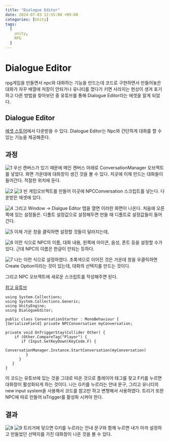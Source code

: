 ```yaml
---
title: "Dialogue Editor"
date: 2024-07-03 12:55:00 +09:00
categories: [Unity]
tags:
  [
    unity,
    RPG
  ]
---
```

# Dialogue Editor

rpg게임을 만들면서 npc와 대화하는 기능을 만드는데 코드로 구현하면서 만들어놓은 대화가 자꾸 배열에 저장이 안되거나 유니티를 껐다가 키면 사라지는 현상이 생겨 포기하고 다른 방법을 찾아보던 중 유튜브를 통해 Dialogue Editor라는 에셋을 알게 되었다. 

## Dialogue Editor
[에셋 스토어](https://assetstore.unity.com/packages/tools/utilities/dialogue-editor-168329)에서 다운받을 수 있다. Dialogue Editor는 Npc와 간단하게 대화를 할 수 있는 기능을 제공해준다.

## 과정

![1](/assets/images/postsImg/1.png')
우선 캔버스가 있기 때문에 메인 캔버스 아래로 ConversationManager 오브젝트를 넣었다.  화면 가운데에 대화창이 생긴 것을 볼 수 있다. 저곳에 이제 만드는 대화들이 들어간다. 적절한 위치에 둔다.

![2](/assets/images/postsImg/2.png')
![3](/assets/images/postsImg/3.png')
빈 게임오브젝트를 만들어 이곳에 NPCConversation 스크립트를 넣는다. 다운받은 에셋에 있다.

![4](/assets/images/postsImg/4.png')
그리고 Window -> Dialgue Editor 탭을 열면 이러한 화면이 나온다. 처음에 오른쪽에 있는 설정들은. 디폴트 설정값으로 설정해두면 만들 때 디폴트로 설정값들이 들어간다.

![5](/assets/images/postsImg/5.png')
이제 가운 창을 클릭하면 설정할 것들이 달라지는데,

![6](/assets/images/postsImg/6.png')
이런 식으로 NPC의 이름, 대화 내용, 왼쪽에 아이콘, 음성, 폰트 등을 설정할 수가 있다. 근데 NPC의 이름은 한글이 안되는 듯하다.

![7](/assets/images/postsImg/7.png')
나는 이런 식으로 설정하였다. 초록색으로 이어진 것은 가운데 창을 우클릭하면 Create Option이라는 것이 있는데, 대화의 선택지를 만드는 것이다.

그리고 NPC 오브젝트에 새로운 스크립트를 작성해주면 된다.

[참고 유튜브](https://www.youtube.com/watch?v=QPJHY6MPag4&t=255s)
```
using System.Collections;
using System.Collections.Generic;
using UnityEngine;
using DialogueEditor;

public class ConversationStarter : MonoBehaviour {
[SerializeField] private NPCConversation myConversation;

private void OnTriggerStay(Collider Other) {
    if (Other.CompareTag("Player") {
       if (Input.GetKeyDown(KeyCode.F) {
          ConversationManager.Instance.StartConversation(myConversation)
         }
      }
   }
}
```
이 코드는 유튜브에 있는 것을 그대로 따온 것으로 플레이어 태그를 찾고 F키를 누르면 대화창이 활성화되게 하는 것이다. 나는 G키를 누르라는 안내 문구, 그리고 유니티의 new input system을 사용해서 코드를 참고만 하고 변형해서 사용하였다. 트리거 또한 NPC에 따로 만들어 isTrigger를 활성화 시켜야 한다.


## 결과
![8](/assets/images/postsImg/8.png')
![9](/assets/images/postsImg/9.png')
트리거에 닿으면 G키를 누르라는 안내 문구와 함께 누르면 내가 아까 설정하고 만들었던 선택지를 가진 대화창이 나온 것을 볼 수 있다.



 